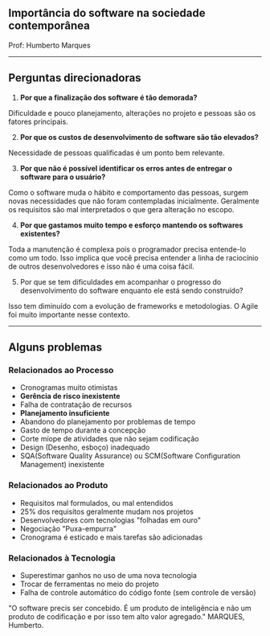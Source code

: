 ## Importância do software na sociedade contemporânea

Prof: Humberto Marques

-----
## Perguntas direcionadoras

1. **Por que a finalização dos software é tão demorada?**

Dificuldade e pouco planejamento, alterações no projeto e pessoas são os fatores principais. 

2. **Por que os custos de desenvolvimento de software são tão elevados?**

Necessidade de pessoas qualificadas é um ponto bem relevante.

3. **Por que não é possível identificar os erros antes de entregar o software para o usuário?**

Como o software muda o hábito e comportamento das pessoas, surgem novas necessidades que não foram contempladas inicialmente. Geralmente os requisitos são mal interpretados o que gera alteração no escopo.

4. **Por que gastamos muito tempo e esforço mantendo os softwares existentes?**

Toda a manutenção é complexa pois o programador precisa entende-lo como um todo. Isso implica que você precisa entender a linha de raciocínio de outros desenvolvedores e isso não é uma coisa fácil.

5. Por que se tem dificuldades em acompanhar o progresso do desenvolvimento do software enquanto ele está sendo construído?

Isso tem diminuído com a evolução de frameworks e metodologias. O Agile foi muito importante nesse contexto.

----

## Alguns problemas

### Relacionados ao **Processo**
- Cronogramas muito otimistas
- **Gerência de risco inexistente**
- Falha de contratação de recursos
- **Planejamento insuficiente**
- Abandono do planejamento por problemas de tempo
- Gasto de tempo durante a concepção
- Corte míope de atividades que não sejam codificação
- Design (Desenho, esboço) inadequado
- SQA(Software Quality Assurance) ou SCM(Software Configuration Management) inexistente

### Relacionados ao **Produto**
- Requisitos mal formulados, ou mal entendidos
- 25% dos requisitos geralmente mudam nos projetos
- Desenvolvedores com tecnologias "folhadas em ouro"
- Negociação "Puxa-empurra"
- Cronograma é esticado e mais tarefas são adicionadas

### Relacionados à **Tecnologia**
- Superestimar ganhos no uso de uma nova tecnologia
- Trocar de ferramentas no meio do projeto
- Falha de controle automático do código fonte (sem controle de versão)



"O software precis ser concebido. É um produto de inteligência e não um produto de codificação e por isso tem alto valor agregado."
MARQUES, Humberto.
